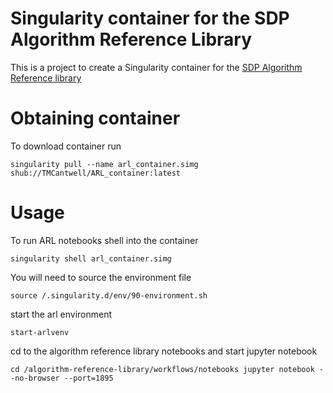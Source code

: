 # Singularity container for the SDP Algorithm Reference Library

This is a project to create a Singularity container for the [SDP Algorithm Reference library](https://github.com/SKA-ScienceDataProcessor/algorithm-reference-library)

# Obtaining container

To download container run 

`singularity pull --name arl_container.simg shub://TMCantwell/ARL_container:latest
`
# Usage

To run ARL notebooks shell into the container

`
singularity shell arl_container.simg
`

You will need to source the environment file

`source /.singularity.d/env/90-environment.sh
`

start the arl environment

`
start-arlvenv
`

cd to the algorithm reference library notebooks and start jupyter notebook

`
cd /algorithm-reference-library/workflows/notebooks
jupyter notebook --no-browser --port=1895
`
